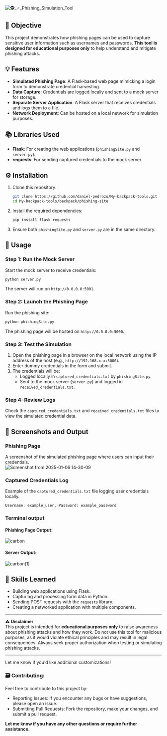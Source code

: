 
![🕵️_♂️_Phishing_Simulation_Tool](https://github.com/user-attachments/assets/3148f514-6950-4e6e-8233-7d78ac731e59)
 

## 🎯 **Objective**  
This project demonstrates how phishing pages can be used to capture sensitive user information such as usernames and passwords. **This tool is designed for educational purposes only** to help understand and mitigate phishing attacks.  

## 💡 **Features**  
- **Simulated Phishing Page**: A Flask-based web page mimicking a login form to demonstrate credential harvesting.  
- **Data Capture**: Credentials are logged locally and sent to a mock server for storage.  
- **Separate Server Application**: A Flask server that receives credentials and logs them to a file.  
- **Network Deployment**: Can be hosted on a local network for simulation purposes.  

## 📚 **Libraries Used**  
- **Flask**: For creating the web applications (`phishingSite.py` and `server.py`).  
- **requests**: For sending captured credentials to the mock server.  

## ⚙️ **Installation**  
1. Clone this repository:  
   ```bash
   git clone https://github.com/daniel-pedrozo/My-backpack-tools.git
   cd My-backpack-tools/backpack/phishing-site
   ```  

2. Install the required dependencies:  
   ```bash
   pip install flask requests
   ```  

3. Ensure both `phishingSite.py` and `server.py` are in the same directory.  

## 🌱 **Usage**  
### **Step 1: Run the Mock Server**  
Start the mock server to receive credentials:  
```bash
python server.py
```  
The server will run on `http://0.0.0.0:5001`.  

### **Step 2: Launch the Phishing Page**  
Run the phishing site:  
```bash
python phishingSite.py
```  
The phishing page will be hosted on `http://0.0.0.0:5000`.  

### **Step 3: Test the Simulation**  
1. Open the phishing page in a browser on the local network using the IP address of the host (e.g., `http://192.168.x.x:5000`).  
2. Enter dummy credentials in the form and submit.  
3. The credentials will be:  
   - Logged locally in `captured_credentials.txt` by `phishingSite.py`.  
   - Sent to the mock server (`server.py`) and logged in `received_credentials.txt`.  

### **Step 4: Review Logs**  
Check the `captured_credentials.txt` and `received_credentials.txt` files to view the simulated credential data.  

## 📸 **Screenshots and Output**  

### **Phishing Page**  
A screenshot of the simulated phishing page where users can input their credentials.  
![Screenshot from 2025-01-06 14-30-09](https://github.com/user-attachments/assets/f6749d20-8ea0-4895-ac1d-f6993e51b1c9)


### **Captured Credentials Log**  
Example of the `captured_credentials.txt` file logging user credentials locally.  
```plaintext
Username: example_user, Password: example_password
```

### **Terminal output**
#### Phishing Page Output:
![carbon](https://github.com/user-attachments/assets/bac8dc90-814c-45a7-accc-9641abe21892)

#### Server Output:
![carbon(1)](https://github.com/user-attachments/assets/c12bc3f4-e960-4d72-be2a-a2dbb2197428)


## 💪 **Skills Learned**  
- Building web applications using Flask.  
- Capturing and processing form data in Python.  
- Sending POST requests with the `requests` library.  
- Creating a networked application with multiple components.  

---

⚠️ **Disclaimer**  
This project is intended for **educational purposes only** to raise awareness about phishing attacks and how they work. Do not use this tool for malicious purposes, as it would violate ethical principles and may result in legal consequences. Always seek proper authorization when testing or simulating phishing attacks.  

--- 

Let me know if you'd like additional customizations!

### 🗃️ Contributing:

Feel free to contribute to this project by:

  - Reporting Issues: If you encounter any bugs or have suggestions, please open an issue.
  - Submitting Pull Requests: Fork the repository, make your changes, and submit a pull request.

**Let me know if you have any other questions or require further assistance.**
